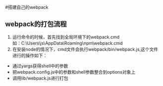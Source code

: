 #搭建自己的webpack
## webpack的打包流程
1. 运行命令的时候，首先找到全局环境下的webpack.cmd  
    如：C:\Users\js\AppData\Roaming\npm\webpack.cmd
2. 在安装node的情况下，cmd文件会执行webpack/bin/webpack.js,这个文件进行的操作如下：
 * 通过yargs获得shell中的参数
 * 把webpack.config.js中的参数和shell参数整合到options对象上
 * 调用lib/webpack.js进行打包
 
    
  